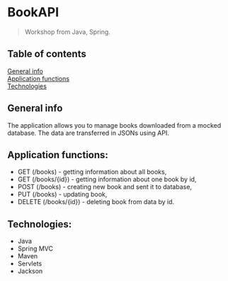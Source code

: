 # BookAPI
> Workshop from Java, Spring.

## Table of contents
[General info](#general-info) <br>
[Application functions](#application-functions) <br>
[Technologies](#technologies)

## General info
The application allows you to manage books downloaded from a mocked database. The data are transferred in JSONs using 
API. 

## Application functions:
* GET (/books) - getting information about all books,
* GET (/books/{id}) - getting information about one book by id,
* POST (/books) - creating new book and sent it to database,
* PUT (/books) - updating book,
* DELETE (/books/{id}) - deleting book from data by id.

## Technologies:
* Java
* Spring MVC
* Maven
* Servlets
* Jackson
